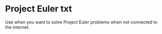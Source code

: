 Project Euler txt
====

Use when you want to solve Project Euler problems when not connected to the internet.
